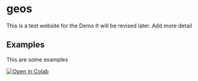 # geos
This is a test website for the Demo 
It will be revised later. 
Add more detail

## Examples 
This are some examples


[![Open In Colab](https://colab.research.google.com/assets/colab-badge.svg)](https://githubtocolab.com/rcgeos/geos/blob/main/test_geos.ipynb)

